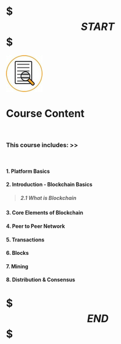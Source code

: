 # $$$START$$$


![alt text: content ](./res/content.jpg "content")

# Course Content
&nbsp;
### This course includes: >> 
&nbsp;
#### 1. Platform Basics
#### 2. Introduction - Blockchain Basics
> #####  2.1 What is Blockchain
#### 3. Core Elements of Blockchain
#### 4. Peer to Peer Network
#### 5. Transactions
#### 6. Blocks
#### 7. Mining
#### 8. Distribution & Consensus


# $$$END$$$

